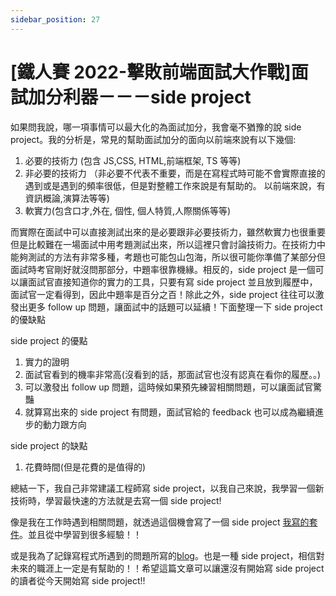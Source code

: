 ```yaml
---
sidebar_position: 27
---
```


# [鐵人賽 2022-擊敗前端面試大作戰]面試加分利器－－－side project

如果問我說，哪一項事情可以最大化的為面試加分，我會毫不猶豫的說 side project。我的分析是，常見的幫助面試加分的面向以前端來說有以下幾個:

1.  必要的技術力 (包含 JS,CSS, HTML,前端框架, TS 等等)
2.  非必要的技術力 （非必要不代表不重要，而是在寫程式時可能不會實際直接的遇到或是遇到的頻率很低，但是對整體工作來說是有幫助的。 以前端來說，有資訊概論,演算法等等)
3.  軟實力(包含口才,外在, 個性, 個人特質,人際關係等等)

而實際在面試中可以直接測試出來的是必要跟非必要技術力，雖然軟實力也很重要但是比較難在一場面試中用考題測試出來，所以這裡只會討論技術力。在技術力中能夠測試的方法有非常多種，考題也可能包山包海，所以很可能你準備了某部分但面試時考官剛好就沒問那部分，中題率很靠機緣。相反的，side project 是一個可以讓面試官直接知道你的實力的工具，只要有寫 side project 並且放到履歷中，面試官一定看得到，因此中題率是百分之百！除此之外，side project 往往可以激發出更多 follow up 問題，讓面試中的話題可以延續！下面整理一下 side project 的優缺點

side project 的優點

1. 實力的證明
2. 面試官看到的機率非常高(沒看到的話，那面試官也沒有認真在看你的履歷。。)
3. 可以激發出 follow up 問題，這時候如果預先練習相關問題，可以讓面試官驚豔
4. 就算寫出來的 side project 有問題，面試官給的 feedback 也可以成為繼續進步的動力跟方向

side project 的缺點

1. 花費時間(但是花費的是值得的)

總結一下，我自己非常建議工程師寫 side project，以我自己來說，我學習一個新技術時，學習最快速的方法就是去寫一個 side project!

像是我在工作時遇到相關問題，就透過這個機會寫了一個 side project
[我寫的套件](https://medium.com/@bywater529/%E9%A9%97%E8%AD%89%E4%B8%8D%E6%B1%82%E4%BA%BA-%E7%99%BC%E4%BD%88%E8%87%AA%E5%B7%B1%E7%9A%84-npm-%E9%A9%97%E8%AD%89%E5%A5%97%E4%BB%B6-e3aa7ba1cfb5)。並且從中學習到很多經驗！！

或是我為了記錄寫程式所遇到的問題所寫的[blog](https://0529bill.github.io/bywater-blog/)。也是一種 side project，相信對未來的職涯上一定是有幫助的！！希望這篇文章可以讓還沒有開始寫 side project 的讀者從今天開始寫 side project!!
